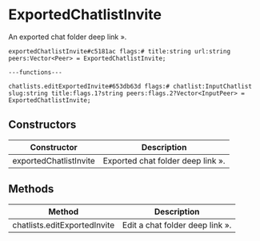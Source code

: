 # ExportedChatlistInvite
An exported chat folder deep link ».

```
exportedChatlistInvite#c5181ac flags:# title:string url:string peers:Vector<Peer> = ExportedChatlistInvite;

---functions---

chatlists.editExportedInvite#653db63d flags:# chatlist:InputChatlist slug:string title:flags.1?string peers:flags.2?Vector<InputPeer> = ExportedChatlistInvite;
```

## Constructors
| Constructor | Description |
| ---- | ----------- |
| exportedChatlistInvite | Exported chat folder deep link ». |


## Methods
| Method | Description |
| ---- | ----------- |
| chatlists.editExportedInvite | Edit a chat folder deep link ». |


